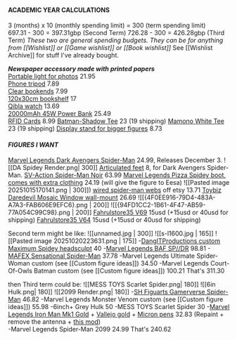 #### **ACADEMIC YEAR CALCULATIONS**  
3 (months) x 10 (monthly spending limit) \= 300 (term spending limit)  
697.31 \- 300 \= 397.31gbp (Second Term)
726.28 \- 300 \= 426.28gbp (Third Term)
*These two are general spending budgets. They can be for anything from [[Wishlist]] or [[Game wishlist]] or [[Book wishlist]]*
See [[Wishlist Archive]] for stuff I've already bought.

***Newspaper accessory made with printed papers***  
[Portable light for photos](https://www.aliexpress.com/item/4001132435958.html?invitationCode=Nk5WWG9Fd1pIUHU0VkNuTU90bE4xbmptNzY5SG5hZHhLc2lXRWhYb1AwdWVQemFTZUJrNWVWT0s1MU1hdTAyWg&srcSns=sns_Copy&spreadType=socialShare&social_params=61255092969&bizType=ProductDetail&spreadCode=Nk5WWG9Fd1pIUHU0VkNuTU90bE4xbmptNzY5SG5hZHhLc2lXRWhYb1AwdWVQemFTZUJrNWVWT0s1MU1hdTAyWg&aff_fcid=53caf2040f224c14a827912e34cd185c-1758731852211-08817-_Ex3vUBy&tt=MG&aff_fsk=_Ex3vUBy&aff_platform=default&sk=_Ex3vUBy&aff_trace_key=53caf2040f224c14a827912e34cd185c-1758731852211-08817-_Ex3vUBy&shareId=61255092969&businessType=ProductDetail&platform=AE&terminal_id=b4f21691d67147bda3b5aa1df2020bba&afSmartRedirect=y) 21.95  
[Phone tripod](https://www.amazon.co.uk/dp/B0CQP77YP4?ref=cm_sw_r_cso_cp_apan_dp_6NN2VGV0TFFM5D67WCBQ&social_share=cm_sw_r_cso_cp_apan_dp_6NN2VGV0TFFM5D67WCBQ&titleSource=true) 7.89  
[Clear bookends](https://amzn.eu/d/c2mRlW7) 7.99  
[120x30cm bookshelf](https://www.ikea.com/gb/en/p/bergshult-shelf-brown-black-80426283/) 17  
[Qibla watch](https://www.aliexpress.com/item/1005004987915492.html?pvid=5652dc25-4d2e-41c9-8c0e-3bde7d8c734e&_t=gps-id%3ApcJustForYou%2Cscm-url%3A1007.13562.416251.0%2Cpvid%3A5652dc25-4d2e-41c9-8c0e-3bde7d8c734e%2Ctpp_buckets%3A668%232846%238114%231999&utparam-url=scene%3ApcJustForYou%7Cquery_from%3A%7Cx_object_id%3A1005004987915492%7C_p_origin_prod%3A) 13.69  
[20000mAh 45W Power Bank](https://www.amazon.co.uk/dp/B0D6378L2B/?coliid=I1WMKZ5LXDRE5P&colid=3QR68R4Q0W63Y&th=1) 25.49  
[RFID Cards](https://www.amazon.co.uk/WHonor-Blocking-Protector-Contactless-Protection/dp/B0CHHZ323V?dib=eyJ2IjoiMSJ9.3oovWHGg-Tc2LmkMhu1lva1pRWNjmBCC9_wKGJhg9-CbuF1wMvwtMVZCu-dZH5W4bZwesuyTv9Ga_SNwsD1S7KM70ghG3Ivji9gby1X_yA2l-ldbs9QvFkLulVhsgXHAS_XrO2GdpQYgca0Ae61HEsNuv0EsHuKwIgv-jU0HFb1CyyQR4-11EkvebN6Y3TgUrvuyOyElX7m1fm7CCMjxUVRGWZC042d-E0WmPF5YEKnzDG9q8csTLBDKXDnbJUX9meI_O1EaKB6v66lNUKcKOBCZTHXrpbmFR6zQZC1p4nc.qbFclqgKO2To5rtlQMiyww3nbd9douTbFoUkmKSi0Cc&dib_tag=se&keywords=RFID+Cards&qid=1759682979&sr=8-4) 8.99
[Batman-Shadow Tee](https://mamono.world/products/btm-shd) 23 (19 shipping)
[Mamono White Tee](https://mamono.world/products/skc-vs2?variant=46151394590912) 23 (19 shipping)
[Display stand for bigger figures](https://www.aliexpress.com/item/1005007402161040.html?pdp_ext_f=%7B%22sku_id%22%3A%2212000040593165571%22%7D&sourceType=1&spm=a2g0o.wish-manage-home.0.0) 8.73
#### ***FIGURES I WANT***
[Marvel Legends Dark Avengers Spider-Man](https://forbiddenplanet.com/474468-dark-avengers-marvel-legends-action-figure-spider-man/) 24.99, Releases December 3.
![[DA Spidey Render.png| 300]]
[Articulated feet](https://www.etsy.com/uk/listing/1675366287/retro-articulated-toes-pair-for-marvel?show_sold_out_detail=1&ref=nla_listing_details) 8, for Dark Avengers Spider-Man.
[SV-Action Spider-Man Noir](https://www.nin-nin-game.com/en/spider-man/98019-sv-action-spider-man-into-the-spider-verse-spider-man-noir-sentinel-.html) 63.99
[Marvel Legends Pizza Spidey boot, comes with extra clothing](https://www.aliexpress.com/item/1005003312494959.html?pdp_npi=4%40dis%21GBP%21%EF%BF%A122.11%21%EF%BF%A118.79%21%21%21204.16%21173.50%21%40211b61a417605406552856722ed1f9%2112000028475807967%21sh%21UK%212834634728%21X&spm=a2g0o.store_pc_allItems_or_groupList.new_all_items_2007593937303.1005003312494959) 24.19 (will give the figure to Eesa)
![[Pasted image 20251015170141.png | 300]])
[wired spider-man webs](https://www.etsy.com/uk/listing/4351330612/wired-spider-man-webs?ls=r&ref=landingpage_similar_listing_bot-4&pro=1&content_source=8348892c4d07a7135ba76e88d1f0c537%3A488bc60bd5e0a5cc6fe8d1070c784e954de19dd1&logging_key=8348892c4d07a7135ba76e88d1f0c537%3A488bc60bd5e0a5cc6fe8d1070c784e954de19dd1&listing_id=4351330612&listing_slug=wired-spider-man-webs) off etsy 13.71
[Toybiz Daredevil Mosaic Window wall-mount](https://www.ebay.co.uk/itm/374701000927) 26.69 
![[{4F0EE916-79D4-483A-A7A3-FAB606E9EFC6}.png | 200]] ![[{94FD1CC2-1B61-4F47-AB59-77A054C99C98}.png | 200]]
[Fahrulstore35 V69](https://fahrulstore35.bigcartel.com/product/v69) 15usd (+15usd or 40usd for shipping)
[Fahrulstore35 V64](https://fahrulstore35.bigcartel.com/product/v64) 15usd (+15usd or 40usd for shipping)

Second term might be like:
![[unnamed.jpg | 300]] ![[s-l1600.jpg | 165]] ![[Pasted image 20251020223631.png | 175]]
-[DangITProductions custom Maximum Spidey headsculpt](https://www.ebay.co.uk/itm/187471260540?itmmeta=01K7009YGKVX734M19ETF88PMP&hash=item2ba6286b7c:g:zxEAAeSwGqJolWW2) 40
-[Marvel Legends BAF SP//DR](https://www.ebay.com/itm/127349764428?_skw=marvel+legends+sp%2F%2Fdr+baf+complete&itmmeta=01K7KPXF1QZ66CQ5Y7X7B68STE&hash=item1da6a3314c:g:1bYAAeSw-hpouHjl&itmprp=enc%3AAQAKAAABAFkggFvd1GGDu0w3yXCmi1dw%2FXJyPU8yVkGTfNPBYXvYtfEO4X7aHH33%2Fb%2Bq6o50tOFD7CA1%2ByOxzUvutyXJsVechJFohtEPgN385C2qZgU9Vr9V%2FKuL8XKQVTrCRvC45H6W%2BRHBWjOqs1vHzs6smGAeIPjRWLBaH3j0LP1EGjNbCP8qd80c02F%2BCsyFbAwqm8b4hRpDWbyy70SuJ9G7jRbN7x6epwG%2BZFIhcy59WmJSywXiK%2FTXGVxzjeWoeahWvu5SB4cfWSj2y4ixTc03Qgc2QcTdUHIvxFHmkDzJXJFB0rs0Lf%2FD1peRgGtug3KnPqiZWCyFhSLF5TVv516xsro%3D%7Ctkp%3ABk9SR_7w9fa8Zg) 98.81
-[MAFEX Sensational Spider-Man](https://www.nin-nin-game.com/en/mafex/196338-mafex-no143-spider-man-ben-reilly-comics-ver-2nd-reissue-medicom-toy-.html) 37.78
-Marvel Legends Ultimate Spider-Woman custom (see [[Custom figure ideas]]) 34.50
-Marvel Legends Court-Of-Owls Batman custom (see [[Custom figure ideas]]) 100.21
That's 311.30

then Third term could be:
![[MESS TOYS Scarlet Spider.png| 180]] ![[6in Hulk.png| 180]] ![[2099 Render.png| 180]]
-[SH Figuarts Gamerverse Spider-Man](https://www.nin-nin-game.com/en/shfiguarts/194482-shfiguarts-marvel-gamerverse-spider-man-bandai-spirits-.html) 46.82
-Marvel Legends Monster Venom custom (see [[Custom figure ideas]]) 55.98
-6inch+ Grey Hulk 50
-MESS TOYS Scarlet Spider 30
-[Marvel Legends Iron Man Mk1 Gold](https://amzn.eu/d/4ukZTDC) \+ [Vallejo gold](https://amzn.eu/d/cuMOGxP) \+ [Micron pens](https://amzn.eu/d/fEsM1hz) 32.83 (Repaint \+ remove the antenna \+ [this mod](https://www.youtube.com/shorts/wHRrpfzn6g0))  
-Marvel Legends Spider-Man 2099 24.99
That's 240.62